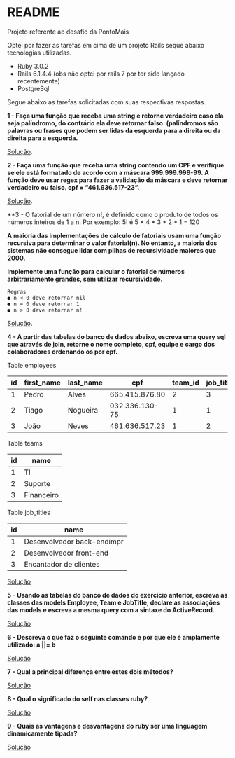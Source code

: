 # README

Projeto referente ao desafio da PontoMais

Optei por fazer as tarefas em cima de um projeto Rails seque abaixo tecnologias utilizadas.

* Ruby 3.0.2
* Rails 6.1.4.4 (obs não optei por rails 7 por ter sido lançado recentemente)
* PostgreSql

Segue abaixo as tarefas solicitadas com suas respectivas respostas.

**1 - Faça uma função que receba uma string e retorne verdadeiro caso ela seja palíndromo, do contrário ela deve retornar falso. (palíndromos são palavras ou frases que podem ser lidas da esquerda para a direita ou da direita para a esquerda.**

  [Solução](https://github.com/LucianoPaulista/challengepontomais/pull/11/files).

**2 - Faça uma função que receba uma string contendo um CPF e verifique se ele está formatado de acordo com a máscara 999.999.999-99. A função deve usar regex para fazer a validação da máscara e deve retornar verdadeiro ou falso.
cpf = “461.636.517-23”.**

  [Solução](https://github.com/LucianoPaulista/challengepontomais/pull/12/files).

**3 - O fatorial de um número n!, é definido como o produto de todos os números inteiros de 1
a n. Por exemplo: 5! é 5 * 4 * 3 * 2 * 1 = 120

**A maioria das implementações de cálculo de fatoriais usam uma função recursiva para
determinar o valor fatorial(n). No entanto, a maioria dos sistemas não consegue lidar com
pilhas de recursividade maiores que 2000.**

**Implemente uma função para calcular o fatorial de números arbitrariamente grandes, sem
utilizar recursividade.**

    Regras
    ● n < 0 deve retornar nil
    ● n = 0 deve retornar 1
    ● n > 0 deve retornar n!

[Solução](https://github.com/LucianoPaulista/challengepontomais/pull/13/files).

**4 - A partir das tabelas do banco de dados abaixo, escreva uma query sql que através de
join, retorne o nome completo, cpf, equipe e cargo dos colaboradores ordenando os por cpf.**

Table employees

| id | first_name | last_name | cpf | team_id | job_title_id |
|---|---|---|---|---|--|
| 1 | Pedro | Alves | 665.415.876.80 | 2 | 3 |
| 2 | Tiago | Nogueira | 032.336.130-75 | 1 | 1 |
| 3 | João | Neves | 461.636.517.23 | 1 | 2 |

Table teams

| id | name |
|---|---|
| 1 | TI |
| 2 | Suporte |
| 3 | Financeiro |

Table job_titles

| id | name |
|---|---|
| 1 | Desenvolvedor back-endimpr |
| 2 | Desenvolvedor front-end |
| 3 | Encantador de clientes |

[Solução](https://github.com/LucianoPaulista/challengepontomais/issues/4#issuecomment-1008208507)

**5 - Usando as tabelas do banco de dados do exercício anterior, escreva as classes das
models Employee, Team e JobTitle, declare as associações das models e escreva a mesma
query com a sintaxe do ActiveRecord.**

[Solução](https://github.com/LucianoPaulista/challengepontomais/pull/14)

**6 - Descreva o que faz o seguinte comando e por que ele é amplamente utilizado: a ||= b**

[Solução](https://github.com/LucianoPaulista/challengepontomais/issues/6#issuecomment-1008331894)

**7 - Qual a principal diferença entre estes dois métodos?**

[Solução](https://github.com/LucianoPaulista/challengepontomais/issues/7#issuecomment-1008335178)

**8 - Qual o significado do self nas classes ruby?**

[Solução](https://github.com/LucianoPaulista/challengepontomais/issues/8#issuecomment-1008324086)

**9 -  Quais as vantagens e desvantagens do ruby ser uma linguagem dinamicamente tipada?**

[Solução](https://github.com/LucianoPaulista/challengepontomais/issues/9#issuecomment-1008334995)
